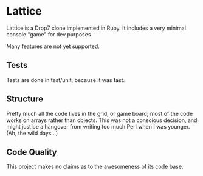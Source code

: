 Lattice
=======

Lattice is a Drop7 clone implemented in Ruby. It includes a very minimal console "game" for dev purposes.

Many features are not yet supported.

Tests
-----

Tests are done in test/unit, because it was fast.

Structure
---------

Pretty much all the code lives in the grid, or game board; most of the code works on arrays rather than objects. This was not a conscious decision, and might just be a hangover from writing too much Perl when I was younger. (Ah, the wild days...)

Code Quality
------------

This project makes no claims as to the awesomeness of its code base.